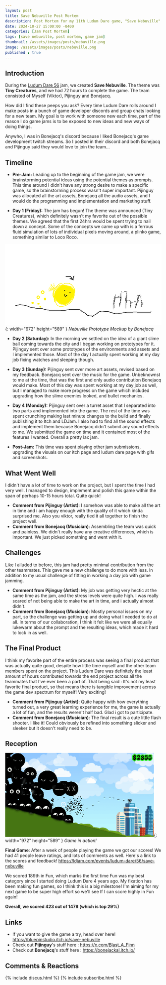```yaml
---
layout: post
title: Save Nebuville Post Mortem
description: Post Mortem for my 11th Ludum Dare game, "Save Nebuville"
date: 2024-10-27 15:00:00 -0400
categories: [Jam Post Mortem]
tags: [save nebuville, post mortem, game jam]
thumbnail: /assets/images/posts/nebuville.png
image: /assets/images/posts/nebuville.png
published : true
---
```


## Introduction

During the [Ludum Dare 56](https://en.wikipedia.org/wiki/Ludum_Dare) jam, we created **Save Nebuville**. The theme was **Tiny Creatures**, and we had 72 hours to complete the game. The team consisted of Myself (Viktor), Pijinguy and Bonejacq.

How did I find these peeps you ask? Every time Ludum Dare rolls around I make posts in a bunch of game developer discords and group chats looking for a new team. My goal is to work with someone new each time, part of the reason I do game jams is to be exposed to new ideas and new ways of doing things. 

Anywho, I was in Bonejacq's discord because I liked Bonejacq's game development twitch streams. So I posted in their discord and both Bonejacq and Pijinguy said they would love to join the team...

## Timeline

- **Pre-Jam:** 
Leading up to the beginning of the game jam, we were brainstorming potential ideas using the potential themes as prompts. This time around I didn't have any strong desire to make a specific game, so the brainstorming process wasn't super important. Pijinguy was allocated all the art assets, Bonejacq all the audio assets, and I would do the programming and implementation and marketing stuff.

- **Day 1 (Friday):** 
The jam has begun! The theme was announced (Tiny Creatures), which definitely wasn't my favorite out of the possible themes. We agreed that the first 24hrs would be spent trying to nail down a concept. Some of the concepts we came up with is a ferrous fluid simulation of lots of individual pixels moving around, a plinko game, something similar to Loco Roco. 

![Nebuville Prototype Mockup](/assets/images/posts/nebuville1.png){: width="972" height="589" }
_Nebuville Prototype Mockup by Bonejacq_

- **Day 2 (Saturday):** In the morning we settled on the idea of a giant slime ball coming towards the city and I began working on prototypes for it. Pijinguy sent over some prototypes of the environments and assets and I implemented those. Most of the day I actually spent working at my day job fixing watches and sleeping though.

- **Day 3 (Sunday):** Pijinguy sent over more art assets, revised based on my feedback. Bonejacq sent over the music for the game. Unbeknownst to me at the time, that was the first and only audio contribution Bonejacq would make. Most of this day was spent working at my day job as well, but I managed to make more progress on the game which included upgrading how the slime enemies looked, and bullet mechanics.

- **Day 4 (Monday):** Pijinguy sent over a turret asset that I separated into two parts and implemented into the game. The rest of the time was spent crunching making last minute changes to the build and finally publishing it to Itch and LDJam. I also had to find all the sound effects and implement them because Bonejacq didn't submit any sound effects to me. We submitted the game on time and it contained most of the features I wanted. Overall a pretty lax jam.

- **Post-Jam:** This time was spent playing other jam submissions, upgrading the visuals on our itch page and ludum dare page with gifs and screenshots. 

## What Went Well

I didn't have a lot of time to work on the project, but I spent the time I had very well. I managed to design, implement and polish this game within the span of perhaps 10-15 hours total. Quite quick!

- **Comment from Pijinguy (Artist)**: I somehow was able to make all the art in time and i am happy enough with the quality of it which kinda surprised me. Also you viktor, really tied it all together to finish the project well. 
- **Comment from Bonejacq (Musician)**: Assembling the team was quick and painless. We didn't really have any creative differences, which is important. We just picked something and went with it.


## Challenges

Like I alluded to before, this jam had pretty minimal contribution from the other teammates. This gave me a new challenge to do more with less. In addition to my usual challenge of fitting in working a day job with game jamming.

- **Comment from Pijinguy (Artist)**: My job was getting very hectic at the same time as the jam, and the stress levels were quite high. I was really scared of not being able to make the art in time, and i actually almost didn't.
- **Comment from Bonejacq (Musician)**: Mostly personal issues on my part, so the challenge was getting up and doing what I needed to do at all. In terms of our collaboration, I think it felt like we were all equally lukewarm about the prompt and the resulting ideas, which made it hard to lock in as well.


## The Final Product

I think my favorite part of the entire process was seeing a final product that was actually quite good, despite how little time myself and the other team members spent on the project. This Ludum Dare was definitely the least amount of hours contributed towards the end project across all the teammates that I've ever been a part of. That being said : It's not my least favorite final product, so that means there is tangible improvement across the game dev spectrum for myself! Very exciting!

- **Comment from Pijinguy (Artist)**: Quite happy with how everything turned out, a very great learning experience for me, the game is actually a lot of fun, and the results weren't half bad. Glad i got to participate.
- **Comment from Bonejacq (Musician)**: The final result is a cute little flash shooter. I like it! Could obviously be refined into something slicker and sleeker but it doesn't really need to be.



## Reception

![Nebuville Prototype Mockup](/assets/images/posts/nebuville.gif){: width="972" height="589" }
_Game in action!_

**Final Game**: After a week of people playing the game we got our scores! We had 41 people leave ratings, and lots of comments as well. Here's a link to the scores and feedback! <https://ldjam.com/events/ludum-dare/56/save-nebuville>

We scored 189th in Fun, which marks the first time Fun was my best category since I started doing Ludum Dare 4 years ago. My fixation has been making fun games, so I think this is a big milestone! I'm aiming for my next game to be super high effort so we'll see If I can score highly in Fun again!


**Overall, we scored 423 out of 1478 (which is top 29%)**


## Links

- If you want to give the game a try, head over here! <https://bluepinstudio.itch.io/save-nebuville>
- Check out **Pijinguy**'s stuff here : <https://x.com/Blast_A_Finn>
- Check out **Bonejacq**'s stuff here : <https://bonejackal.itch.io/>


## Comments & Reactions

{% include discus.html %}
{% include subscribe.html %}